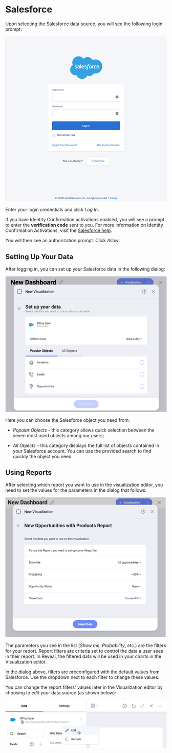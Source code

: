 # Salesforce

Upon selecting the Salesforce data source, you will see the following login prompt:

<img src="images/salesforce-login-prompt.png" alt="Salesforce login prompt" class="responsive-img"/>

Enter your login credentials and click *Log In*.

If you have Identity Confirmation activations enabled, you will see a
prompt to enter the **verification code** sent to you. For more
information on Identity Confirmation Activations, visit the [Salesforce help](https://help.salesforce.com/articleView?id=security_activation_about.htm&type=5).

You will then see an authorization prompt. Click *Allow*.

## Setting Up Your Data

After logging in, you can set up your Salesforce data in the following
dialog:

<img src="images/set-up-data-salesforce.png" alt="Set up your data dialog" class="responsive-img"/>

Here you can choose the Salesforce object you need from:

  - *Popular Objects* - this category allows quick selection between the
    seven most used objects among our users;

  - *All Objects* - this category displays the full list of objects
    contained in your Salesforce account.  You can use the provided search to find quickly the object you need.

## Using Reports

After selecting which report you want to use in the visualization editor, you need to set the values for the parameters in the dialog that follows:

<img src="images/filters-set-dialog.png" alt="A dialog showing filters from Salesforce to be configured" class="responsive-img"/>

The parameters you see in the list (_Show me_, _Probability_, etc.) are the filters for your report. Report filters are criteria set to control the data a user sees in their report. In Reveal, the filtered data will be used in your charts in the Visualization editor.

In the dialog above, filters are preconfigured with the default values from Salesforce. Use the dropdown next to each filter to change these values.

You can change the report filters' values later in the Visualization editor by choosing to _edit_ your data source (as shown below):

<img src="images/edit-salesforce-data-source.png" alt="Edit your data source in the Visualization editor" class="responsive-img"/>
